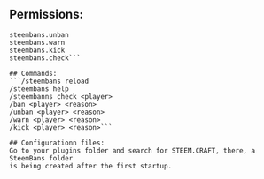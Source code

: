 ## Permissions:
```steembans.ban
steembans.unban
steembans.warn
steembans.kick
steembans.check```

## Commands:
```/steembans reload
/steembans help
/steembanns check <player>
/ban <player> <reason>
/unban <player> <reason>
/warn <player> <reason>
/kick <player> <reason>```

## Configurationn files:
Go to your plugins folder and search for STEEM.CRAFT, there, a SteemBans folder
is being created after the first startup.